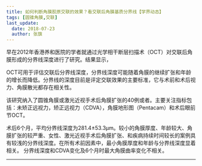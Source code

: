```yaml
---
title: 如何判断角膜胶原交联的效果？看交联后角膜基质分界线【学界动态】
tags: [圆锥角膜,交联]
last_update:
  date: 2018-07-23
  author: 张旗
---
```


早在2012年香港养和医院的学者就通过光学相干断层扫描术（OCT）对交联后角膜形成的分界线深度进行了研究。结果显示，

OCT可用于评估交联后分界线深度，分界线深度可能随着角膜的继续扩张和年龄的增长而降低。分界线的深度目前是评定交联效果的主要标准，它与术前和术后视力、角膜散光都存在相关性。

该研究纳入了圆锥角膜或激光近视手术后角膜扩张的40例或者。主要关注指标包括：未矫正远视力，矫正远视力（CDVA），角膜地形图（Pentacam）和术后眼前节OCT。

术后6个月，平均分界线深度为281.4±53.3μm。较小的角膜厚度、年龄较大、角膜扩张的较严重、女性、激光近视手术后角膜扩张、和疾病持续时间较长的案例具有较浅的分界线深度。在所有术前因素中，最小角膜厚度和年龄与分界线深度显着相关。 分界线深度和CDVA变化及6个月时最大角膜曲率变化不相关。

---

